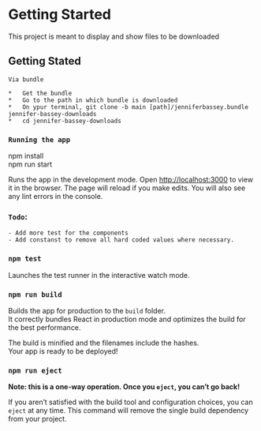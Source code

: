 # Getting Started

This project is meant to display and show files to be downloaded

## Getting Stated

```
Via bundle

*   Get the bundle 
*   Go to the path in which bundle is downloaded
*   On ypur terminal, git clone -b main [path]/jenniferbassey.bundle jennifer-bassey-downloads
*   cd jennifer-bassey-downloads
```

### `Running the app`

npm install\
npm run start

Runs the app in the development mode.
Open [http://localhost:3000](http://localhost:3000) to view it in the browser.
The page will reload if you make edits.
You will also see any lint errors in the console.

### `Todo`:

```
- Add more test for the components
- Add constanst to remove all hard coded values where necessary.
```

### `npm test`

Launches the test runner in the interactive watch mode.

### `npm run build`

Builds the app for production to the `build` folder.\
It correctly bundles React in production mode and optimizes the build for the best performance.

The build is minified and the filenames include the hashes.\
Your app is ready to be deployed!


### `npm run eject`

**Note: this is a one-way operation. Once you `eject`, you can’t go back!**

If you aren’t satisfied with the build tool and configuration choices, you can `eject` at any time. This command will remove the single build dependency from your project.
